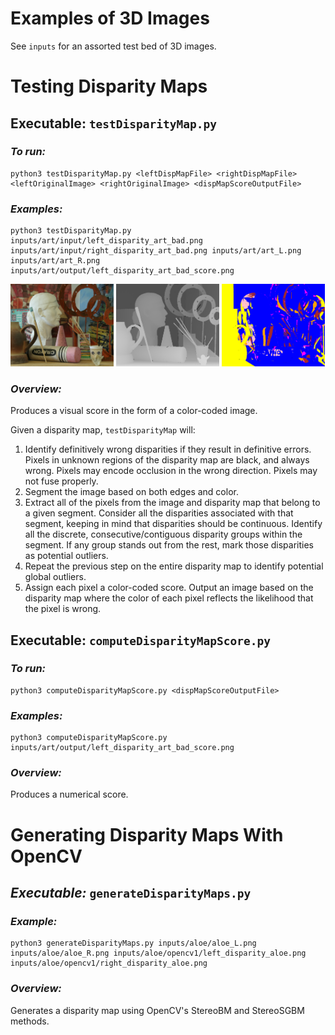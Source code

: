 # Examples of 3D Images
See `inputs` for an assorted test bed of 3D images. 

# Testing Disparity Maps

## Executable: `testDisparityMap.py`

### *To run:*

```
python3 testDisparityMap.py <leftDispMapFile> <rightDispMapFile> <leftOriginalImage> <rightOriginalImage> <dispMapScoreOutputFile>
```

### *Examples:*
```
python3 testDisparityMap.py inputs/art/input/left_disparity_art_bad.png inputs/art/input/right_disparity_art_bad.png inputs/art/art_L.png inputs/art/art_R.png inputs/art/output/left_disparity_art_bad_score.png
```
<img src="inputs/art/art_L.png" alt="original_image" width="165"/>
<img src="inputs/art/input/left_disparity_art_bad.png" alt="disparity_map" width="165"/>
<img src="results/final_score.png" alt="final_score" width="165"/>


### *Overview:*
Produces a visual score in the form of a color-coded image. 

Given a disparity map, `testDisparityMap` will:
1. Identify definitively wrong disparities if they result in definitive errors. Pixels in unknown regions of the disparity map are black, and always wrong. Pixels may encode occlusion in the wrong direction. Pixels may not fuse properly.
1. Segment the image based on both edges and color.
1. Extract all of the pixels from the image and disparity map that belong to a given segment. Consider all the disparities associated with that segment, keeping in mind that disparities should be continuous. Identify all the discrete, consecutive/contiguous disparity groups within the segment. If any group stands out from the rest, mark those disparities as potential outliers.
1. Repeat the previous step on the entire disparity map to identify potential global outliers.
1. Assign each pixel a color-coded score. Output an image based on the disparity map where the color of each pixel reflects the likelihood that the pixel is wrong.
<!-- 1. [optional] perform correction, using RANSAC plane fitting. -->



## Executable: `computeDisparityMapScore.py`

### *To run:*

```
python3 computeDisparityMapScore.py <dispMapScoreOutputFile>
```

### *Examples:*
```
python3 computeDisparityMapScore.py inputs/art/output/left_disparity_art_bad_score.png
```

### *Overview:*
Produces a numerical score.

# Generating Disparity Maps With OpenCV

## *Executable:* `generateDisparityMaps.py`

### *Example:*
```
python3 generateDisparityMaps.py inputs/aloe/aloe_L.png inputs/aloe/aloe_R.png inputs/aloe/opencv1/left_disparity_aloe.png inputs/aloe/opencv1/right_disparity_aloe.png
```

### *Overview:*

Generates a disparity map using OpenCV's StereoBM and StereoSGBM methods.

